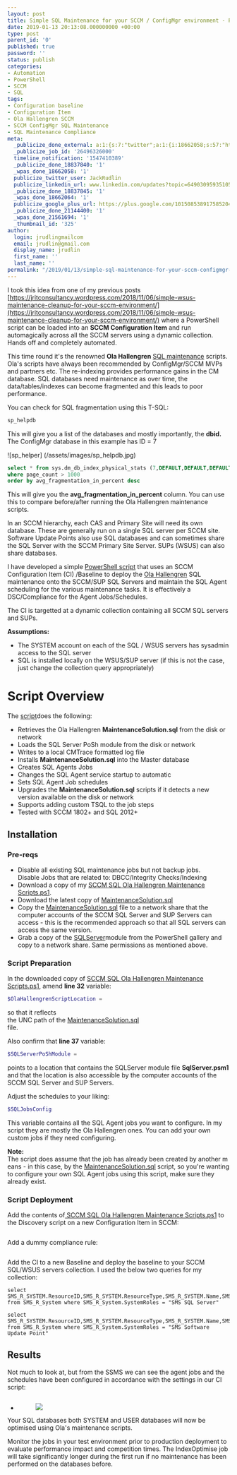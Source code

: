 ```yaml
---
layout: post
title: Simple SQL Maintenance for your SCCM / ConfigMgr environment - PowerShell CI
date: 2019-01-13 20:13:08.000000000 +00:00
type: post
parent_id: '0'
published: true
password: ''
status: publish
categories:
- Automation
- PowerShell
- SCCM
- SQL
tags:
- Configuration baseline
- Configuration Item
- Ola Hallengren SCCM
- SCCM ConfigMgr SQL Maintenance
- SQL Maintenance Compliance
meta:
  _publicize_done_external: a:1:{s:7:"twitter";a:1:{i:18662058;s:57:"https://twitter.com/JackRudlin/status/1084543898821844992";}}
  _publicize_job_id: '26496326000'
  timeline_notification: '1547410389'
  _publicize_done_18837840: '1'
  _wpas_done_18662058: '1'
  publicize_twitter_user: JackRudlin
  publicize_linkedin_url: www.linkedin.com/updates?topic=6490309593510531072
  _publicize_done_18837845: '1'
  _wpas_done_18662064: '1'
  publicize_google_plus_url: https://plus.google.com/101508538917585204483/posts/1w3RktsMMCK
  _publicize_done_21144400: '1'
  _wpas_done_21561694: '1'
  _thumbnail_id: '325'
author:
  login: jrudlingmailcom
  email: jrudlin@gmail.com
  display_name: jrudlin
  first_name: ''
  last_name: ''
permalink: "/2019/01/13/simple-sql-maintenance-for-your-sccm-configmgr-environment-powershell-ci/"
---
```


I took this idea from one of my previous posts [https://jritconsultancy.wordpress.com/2018/11/06/simple-wsus-maintenance-cleanup-for-your-sccm-environment/](https://jritconsultancy.wordpress.com/2018/11/06/simple-wsus-maintenance-cleanup-for-your-sccm-environment/) where a PowerShell script can be loaded into an **SCCM Configuration Item** and run automagically across all the SCCM servers using a dynamic collection. Hands off and completely automated.

This time round it's the renowned **Ola Hallengren** [SQL maintenance](https://ola.hallengren.com/sql-server-index-and-statistics-maintenance.html) scripts. Ola's scripts have always been recommended by ConfigMgr/SCCM MVPs and partners etc. The re-indexing provides performance gains in the CM database. SQL databases need maintenance as over time, the data/tables/indexes can become fragmented and this leads to poor performance.

You can check for SQL fragmentation using this T-SQL:

```sql
sp_helpdb
```

This will give you a list of the databases and mostly importantly, the **dbid.&nbsp;** The&nbsp;ConfigMgr&nbsp;database&nbsp;in&nbsp;this&nbsp;example&nbsp;has&nbsp;ID&nbsp;=&nbsp;7

![sp_helper] (/assets/images/sp_helpdb.jpg)

```sql
select * from sys.dm_db_index_physical_stats (7,DEFAULT,DEFAULT,DEFAULT,DEFAULT)
where page_count > 1000
order by avg_fragmentation_in_percent desc 
```

This will give you the **avg\_fragmentation\_in\_percent** column. You can use this to compare before/after running the Ola Hallengren maintenance scripts.

In an SCCM hierarchy, each CAS and Primary Site will need its own database. These are generally run on a single SQL server per SCCM site. Software Update Points also use SQL databases and can sometimes share the SQL Server with the SCCM Primary Site Server. SUPs (WSUS) can also share databases.

I have developed a simple [PowerShell script](https://github.com/jrudlin/SCCM-SQL-Maintenance/blob/master/SCCM%20SQL%20Ola%20Hallengren%20Maintenance%20Scripts.ps1) that uses an SCCM Configuration Item (CI) /Baseline to deploy the [Ola Hallengren](https://ola.hallengren.com/) SQL maintenance onto the SCCM/SUP SQL Servers and maintain the SQL Agent scheduling for the various maintenance tasks. It is effectively a DSC/Compliance for the Agent Jobs/Schedules.

The CI is targetted at a dynamic collection containing all SCCM SQL servers and SUPs.


**Assumptions:**

- The SYSTEM account on each of the SQL / WSUS servers has sysadmin access to the SQL server
- SQL is installed locally on the WSUS/SUP server (if this is not the case, just change the collection query appropriately)


# Script Overview

The [script](https://github.com/jrudlin/SCCM-SQL-Maintenance/blob/master/SCCM%20SQL%20Ola%20Hallengren%20Maintenance%20Scripts.ps1)does the following:

- Retrieves the Ola Hallengren **MaintenanceSolution.sql** from the disk or network
- Loads the SQL Server PoSh module from the disk or network
- Writes to a local CMTrace formatted log file
- Installs **MaintenanceSolution.sql** into the Master database
- Creates SQL Agents Jobs
- Changes the SQL Agent service startup to automatic
- Sets SQL Agent Job schedules
- Upgrades the **MaintenanceSolution.sql** scripts if it detects a new version available on the disk or network
- Supports adding custom TSQL to the job steps
- Tested with SCCM 1802+ and SQL 2012+


## Installation

### Pre-reqs

- Disable all existing SQL maintenance jobs but not backup jobs.  
Disable Jobs that are related to: DBCC/Integrity Checks/Indexing 
- Download a copy of my [SCCM SQL Ola Hallengren Maintenance Scripts.ps1](https://github.com/jrudlin/SCCM-SQL-Maintenance/blob/master/SCCM%20SQL%20Ola%20Hallengren%20Maintenance%20Scripts.ps1). 
- Download the latest copy of [MaintenanceSolution.sql](https://github.com/olahallengren/sql-server-maintenance-solution/blob/master/MaintenanceSolution.sql) 
- Copy the [MaintenanceSolution.sql](https://github.com/olahallengren/sql-server-maintenance-solution/blob/master/MaintenanceSolution.sql) file to a network share that the computer accounts of the SCCM SQL Server and SUP Servers can access - this is the recommended approach so that all SQL servers can access the same version. 
- Grab a copy of the [SQLServer](https://www.powershellgallery.com/packages/SqlServer)module from the PowerShell gallery and copy to a network share. Same permissions as mentioned above.


### Script Preparation

In the downloaded copy of [SCCM SQL Ola Hallengren Maintenance Scripts.ps1](https://github.com/jrudlin/SCCM-SQL-Maintenance/blob/master/SCCM%20SQL%20Ola%20Hallengren%20Maintenance%20Scripts.ps1), amend **line 32** variable:


```PowerShell
$OlaHallengrenScriptLocation =
```

so that it reflects  
the UNC path of the [MaintenanceSolution.sql](https://github.com/olahallengren/sql-server-maintenance-solution/blob/master/MaintenanceSolution.sql)  
file.

Also confirm that **line 37** variable:

```PowerShell
$SQLServerPoShModule =
```

points to a location that contains the SQLServer module file **SqlServer.psm1** and that the location is also accessible by the computer accounts of the SCCM SQL Server and SUP Servers.

Adjust the schedules to your liking:

```powershell
$SQLJobsConfig
```

This variable contains all the SQL Agent jobs you want to configure. In my script they are mostly the Ola Hallengren ones. You can add your own custom jobs if they need configuring.

**Note:&nbsp;** The&nbsp;script&nbsp;does&nbsp;assume&nbsp;that&nbsp;the&nbsp;job&nbsp;has&nbsp;already&nbsp;been&nbsp;created&nbsp;by&nbsp;another&nbsp;means&nbsp;-&nbsp;in&nbsp;this&nbsp;case,&nbsp;by&nbsp;the [MaintenanceSolution.sql](https://github.com/olahallengren/sql-server-maintenance-solution/blob/master/MaintenanceSolution.sql) script, so you're wanting to configure your own SQL Agent jobs using this script, make sure they already exist.


### Script Deployment

Add the contents of[&nbsp;SCCM SQL Ola Hallengren Maintenance Scripts.ps1](https://github.com/jrudlin/SCCM-SQL-Maintenance/blob/master/SCCM%20SQL%20Ola%20Hallengren%20Maintenance%20Scripts.ps1) to the Discovery script on a new Configuration Item in SCCM:

<figure class="wp-block-image"><img src="{{ site.baseurl }}/assets/images/1.compliance.jpg" alt="" class="wp-image-322"></figure>

Add a dummy compliance rule:

<figure class="wp-block-image"><img src="{{ site.baseurl }}/assets/images/2.compliance.jpg" alt="" class="wp-image-323"></figure>

Add the CI to a new Baseline and deploy the baseline to your SCCM SQL/WSUS servers collection. I used the below two queries for my collection:

```TSQL
select SMS_R_SYSTEM.ResourceID,SMS_R_SYSTEM.ResourceType,SMS_R_SYSTEM.Name,SMS_R_SYSTEM.SMSUniqueIdentifier,SMS_R_SYSTEM.ResourceDomainORWorkgroup,SMS_R_SYSTEM.Client from SMS_R_System where SMS_R_System.SystemRoles = "SMS SQL Server"
```

```TSQL
select SMS_R_SYSTEM.ResourceID,SMS_R_SYSTEM.ResourceType,SMS_R_SYSTEM.Name,SMS_R_SYSTEM.SMSUniqueIdentifier,SMS_R_SYSTEM.ResourceDomainORWorkgroup,SMS_R_SYSTEM.Client from SMS_R_System where SMS_R_System.SystemRoles = "SMS Software Update Point"
```

## Results

Not much to look at, but from the SSMS we can see the agent jobs and the schedules have been configured in accordance with the settings in our CI script:

<figure class="wp-block-image"><img src="{{ site.baseurl }}/assets/images/sqlagentjobs.jpg" alt="" class="wp-image-325"></figure>

- <figure><img src="{{ site.baseurl }}/assets/images/jobschedules.jpg" data-id="324" class="wp-image-324"></figure>

Your SQL databases both SYSTEM and USER databases will now be optimised using Ola's maintenance scripts.

Monitor the jobs in your test environment prior to production deployment to evaluate performance impact and competition times. The IndexOptimise job will take significantly longer during the first run if no maintenance has been performed on the databases before.